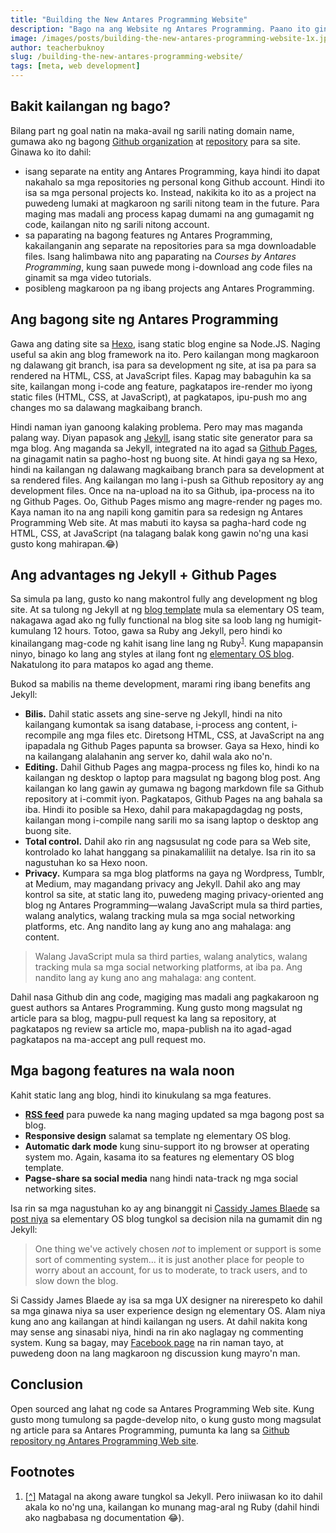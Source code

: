 ```yaml
---
title: "Building the New Antares Programming Website"
description: "Bago na ang Website ng Antares Programming. Paano ito ginawa, at ano ang mga bagong features nito?"
image: /images/posts/building-the-new-antares-programming-website-1x.jpg
author: teacherbuknoy
slug: /building-the-new-antares-programming-website/
tags: [meta, web development]
---
```


## Bakit kailangan ng bago?

Bilang part ng goal natin na maka-avail ng sarili nating domain name, gumawa ako ng bagong [Github organization](https://github.com/antaresprogramming/) at [repository](https://github.com/antaresprogramming/) para sa site. Ginawa ko ito dahil:

- isang separate na entity ang Antares Programming, kaya hindi ito dapat nakahalo sa mga repositories ng personal kong Github account. Hindi ito isa sa mga personal projects ko. Instead, nakikita ko ito as a project na puwedeng lumaki at magkaroon ng sarili nitong team in the future. Para maging mas madali ang process kapag dumami na ang gumagamit ng code, kailangan nito ng sarili nitong account.
- sa paparating na bagong features ng Antares Programming, kakailanganin ang separate na repositories para sa mga downloadable files. Isang halimbawa nito ang paparating na <i>Courses by Antares Programming</i>, kung saan puwede mong i-download ang code files na ginamit sa mga video tutorials.
- posibleng magkaroon pa ng ibang projects ang Antares Programming.

## Ang bagong site ng Antares Programming

Gawa ang dating site sa [Hexo](https://hexo.io/), isang static blog engine sa Node.JS. Naging useful sa akin ang blog framework na ito. Pero kailangan mong magkaroon ng dalawang git branch, isa para sa development ng site, at isa pa para sa rendered na HTML, CSS, at JavaScript files. Kapag may babaguhin ka sa site, kailangan mong i-code ang feature, pagkatapos ire-render mo iyong static files (HTML, CSS, at JavaScript), at pagkatapos, ipu-push mo ang changes mo sa dalawang magkaibang branch.

Hindi naman iyan ganoong kalaking problema. Pero may mas maganda palang way. Diyan papasok ang [Jekyll](https://jekyllrb.com/), isang static site generator para sa mga blog. Ang maganda sa Jekyll, integrated na ito agad sa [Github Pages](https://pages.github.io/), na ginagamit natin sa pagho-host ng buong site. At hindi gaya ng sa Hexo, hindi na kailangan ng dalawang magkaibang branch para sa development at sa rendered files. Ang kailangan mo lang i-push sa Github repository ay ang development files. Once na na-upload na ito sa Github, ipa-process na ito ng Github Pages. Oo, Github Pages mismo ang magre-render ng pages mo. Kaya naman ito na ang napili kong gamitin para sa redesign ng Antares Programming Web site. At mas mabuti ito kaysa sa pagha-hard code ng HTML, CSS, at JavaScript (na talagang balak kong gawin no'ng una kasi gusto kong mahirapan.😂)

## Ang advantages ng Jekyll + Github Pages
Sa simula pa lang, gusto ko nang makontrol fully ang development ng blog site. At sa tulong ng Jekyll at ng [blog template](https://github.io/elementary/blog-template) mula sa elementary OS team, nakagawa agad ako ng fully functional na blog site sa loob lang ng humigit-kumulang 12 hours. Totoo, gawa sa Ruby ang Jekyll, pero hindi ko kinailangang mag-code ng kahit isang line lang ng Ruby<sup><a href="#ftn-1" id="fsrc-1">1</a></sup>. Kung mapapansin ninyo, binago ko lang ang styles at ilang font ng [elementary OS blog](https://blog.elementary.io/). Nakatulong ito para matapos ko agad ang theme.

Bukod sa mabilis na theme development, marami ring ibang benefits ang Jekyll:
- <b>Bilis.</b> Dahil static assets ang sine-serve ng Jekyll, hindi na nito kailangang kumontak sa isang database, i-process ang content, i-recompile ang mga files etc. Diretsong HTML, CSS, at JavaScript na ang ipapadala ng Github Pages papunta sa browser. Gaya sa Hexo, hindi ko na kailangang alalahanin ang server ko, dahil wala ako no'n.
- <b>Editing.</b> Dahil Github Pages ang magpa-process ng files ko, hindi ko na kailangan ng desktop o laptop para magsulat ng bagong blog post. Ang kailangan ko lang gawin ay gumawa ng bagong markdown file sa Github repository at i-commit iyon. Pagkatapos, Github Pages na ang bahala sa iba. Hindi ito posible sa Hexo, dahil para makapagdagdag ng posts, kailangan mong i-compile nang sarili mo sa isang laptop o desktop ang buong site.
- <b>Total control.</b> Dahil ako rin ang nagsusulat ng code para sa Web site, kontrolado ko lahat hanggang sa pinakamaliliit na detalye. Isa rin ito sa nagustuhan ko sa Hexo noon.
- <b>Privacy.</b> Kumpara sa mga blog platforms na gaya ng Wordpress, Tumblr, at Medium, may magandang privacy ang Jekyll. Dahil ako ang may kontrol sa site, at static lang ito, puwedeng maging privacy-oriented ang blog ng Antares Programming&mdash;walang JavaScript mula sa third parties, walang analytics, walang tracking mula sa mga social networking platforms, etc. Ang nandito lang ay kung ano ang mahalaga: ang content.

> Walang JavaScript mula sa third parties, walang analytics, walang tracking mula sa mga social networking platforms, at iba pa. Ang nandito lang ay kung ano ang mahalaga: ang content.

Dahil nasa Github din ang code, magiging mas madali ang pagkakaroon ng guest authors sa Antares Programming. Kung gusto mong magsulat ng article para sa blog, magpu-pull request ka lang sa repository, at pagkatapos ng review sa article mo, mapa-publish na ito agad-agad pagkatapos na ma-accept ang pull request mo.

## Mga bagong features na wala noon
Kahit static lang ang blog, hindi ito kinukulang sa mga features.
- <b>[RSS feed](/feed.xml)</b> para puwede ka nang maging updated sa mga bagong post sa blog.
- <b>Responsive design</b> salamat sa template ng elementary OS blog.
- <b>Automatic dark mode</b> kung sinu-support ito ng browser at operating system mo. Again, kasama ito sa features ng elementary OS blog template.
- <b>Pagse-share sa social media</b> nang hindi nata-track ng mga social networking sites.

Isa rin sa mga nagustuhan ko ay ang binanggit ni [Cassidy James Blaede](https://twitter.com/cassidyjames) sa [post niya](https://blog.elementary.io/welcome-to-the-new-blog/) sa elementary OS blog tungkol sa decision nila na gumamit din ng Jekyll:

> One thing we've actively chosen <em>not</em> to implement or support is some sort of commenting system... it is just another place for people to worry about an account, for us to moderate, to track users, and to slow down the blog.

Si Cassidy James Blaede ay isa sa mga UX designer na nirerespeto ko dahil sa mga ginawa niya sa user experience design ng elementary OS. Alam niya kung ano ang kailangan at hindi kailangan ng users. At dahil nakita kong may sense ang sinasabi niya, hindi na rin ako naglagay ng commenting system. Kung sa bagay, may [Facebook page](https://facebook.com/antaresprogramming) na rin naman tayo, at puwedeng doon na lang magkaroon ng discussion kung mayro'n man.

## Conclusion
Open sourced ang lahat ng code sa Antares Programming Web site. Kung gusto mong tumulong sa pagde-develop nito, o kung gusto mong magsulat ng article para sa Antares Programming, pumunta ka lang sa [Github repository ng Antares Programming Web site](https://github.com/antaresprogramming/antaresprogramming.github.io).

## Footnotes
1. <a id="ftn-1" href="#fsrc-1">[^]</a> Matagal na akong aware tungkol sa Jekyll. Pero iniiwasan ko ito dahil akala ko no'ng una, kailangan ko munang mag-aral ng Ruby (dahil hindi ako nagbabasa ng documentation 😂).
